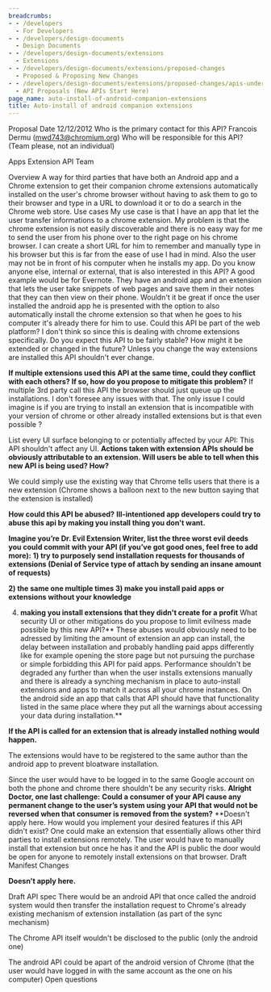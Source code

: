 ```yaml
---
breadcrumbs:
- - /developers
  - For Developers
- - /developers/design-documents
  - Design Documents
- - /developers/design-documents/extensions
  - Extensions
- - /developers/design-documents/extensions/proposed-changes
  - Proposed & Proposing New Changes
- - /developers/design-documents/extensions/proposed-changes/apis-under-development
  - API Proposals (New APIs Start Here)
page_name: auto-install-of-android-companion-extensions
title: Auto-install of android companion extensions
---
```


Proposal Date
12/12/2012
Who is the primary contact for this API?
Francois Dermu ([mwd743@chromium.org](mailto:mwd743@chromium.org))
Who will be responsible for this API? (Team please, not an individual)

Apps Extension API Team

Overview
A way for third parties that have both an Android app and a Chrome extension to
get their companion chrome extensions automatically installed on the user's
chrome browser without having to ask them to go to their browser and type in a
URL to download it or to do a search in the Chrome web store.
Use cases
My use case is that I have an app that let the user transfer informations to a
chrome extension. My problem is that the chrome extension is not easily
discoverable and there is no easy way for me to send the user from his phone
over to the right page on his chrome browser. I can create a short URL for him
to remember and manually type in his browser but this is far from the ease of
use I had in mind. Also the user may not be in front of his computer when he
installs my app.
Do you know anyone else, internal or external, that is also interested in this
API?
A good example would be for Evernote. They have an android app and an extension
that lets the user take snippets of web pages and save them in their notes that
they can then view on their phone. Wouldn't it be great if once the user
installed the android app he is presented with the option to also automatically
install the chrome extension so that when he goes to his computer it's already
there for him to use.
Could this API be part of the web platform?
I don't think so since this is dealing with chrome extensions specifically.
Do you expect this API to be fairly stable? How might it be extended or changed
in the future?
Unless you change the way extensions are installed this API shouldn't ever
change.

**If multiple extensions used this API at the same time, could they conflict
with each others? If so, how do you propose to mitigate this problem?**
If multiple 3rd party call this API the browser should just queue up the
installations. I don't foresee any issues with that. The only issue I could
imagine is if you are trying to install an extension that is incompatible with
your version of chrome or other already installed extensions but is that even
possible ?

List every UI surface belonging to or potentially affected by your API:
This API shouldn't affect any UI.
**Actions taken with extension APIs should be obviously attributable to an
extension. Will users be able to tell when this new API is being used? How?**

We could simply use the existing way that Chrome tells users that there is a new
extension (Chrome shows a balloon next to the new button saying that the
extension is installed)

**How could this API be abused?**
**Ill-intentioned app developers could try to abuse this api by making you
install thing you don't want.**

**Imagine you’re Dr. Evil Extension Writer, list the three worst evil deeds you could commit with your API (if you’ve got good ones, feel free to add more):**
**1) try to purposely send installation requests for thousands of extensions
(**Denial of Service type of attach by sending an insane amount of requests**)**

**2) the same one multiple times
3) make you install paid apps or extensions without your knowledge**

4) **making you install extensions that they didn't create for a profit**
What security UI or other mitigations do you propose to limit evilness made possible by this new API?**
These abuses would obviously need to be adressed by limiting the amount of
extension an app can install, the delay between installation and probably
handling paid apps differently like for example opening the store page but not
pursuing the purchase or simple forbidding this API for paid apps. Performance
shouldn't be degraded any further than when the user installs extensions
manually and there is already a synching mechanism in place to auto-install
extensions and apps to match it across all your chrome instances. On the android
side an app that calls that API should have that functionality listed in the
same place where they put all the warnings about accessing your data during
installation.**

**If the API is called for an extension that is already installed nothing would
happen.**

The extensions would have to be registered to the same author than the android
app to prevent bloatware installation.

Since the user would have to be logged in to the same Google account on both the
phone and chrome there shouldn't be any security risks.
**Alright Doctor, one last challenge:**
**Could a consumer of your API cause any permanent change to the user’s system using your API that would not be reversed when that consumer is removed from the system?**
**Doesn't apply here.
How would you implement your desired features if this API didn't exist?
One could make an extension that essentially allows other third parties to
install extensions remotely. The user would have to manually install that
extension but once he has it and the API is public the door would be open for
anyone to remotely install extensions on that browser.
Draft Manifest Changes

**Doesn't apply here.**

Draft API spec
There would be an android API that once called the android system would then
transfer the installation request to Chrome's already existing mechanism of
extension installation (as part of the sync mechanism)

The Chrome API itself wouldn't be disclosed to the public (only the android one)

The android API could be apart of the android version of Chrome (that the user
would have logged in with the same account as the one on his computer)
Open questions
